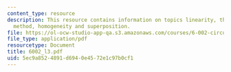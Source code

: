 ```yaml
---
content_type: resource
description: This resource contains information on topics linearity, the thevenin
  method, homogeneity and superposition.
file: https://ol-ocw-studio-app-qa.s3.amazonaws.com/courses/6-002-circuits-and-electronics-spring-2007/5ec9a8524891d6940e4572e1c97b0cf1_6002_l3.pdf
file_type: application/pdf
resourcetype: Document
title: 6002_l3.pdf
uid: 5ec9a852-4891-d694-0e45-72e1c97b0cf1
---
```

